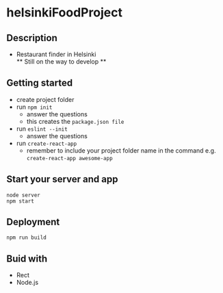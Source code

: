 # helsinkiFoodProject
## Description
* Restaurant finder in Helsinki  
** Still on the way to develop **  

## Getting started
* create project folder  
* run `npm init`  
  * answer the questions  
  * this creates the `package.json file`
* run `eslint --init`
  * answer the questions  
* run `create-react-app`
  * remember to include your project folder name in the command e.g. `create-react-app awesome-app`  
## Start your server and app

`node server`  
`npm start`  

## Deployment  

`npm run build`  

## Buid with  

* Rect  
* Node.js
